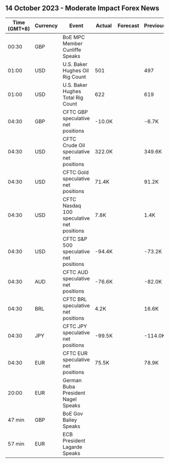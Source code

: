 ## 14 October 2023 - Moderate Impact Forex News

| Time (GMT+8) | Currency | Event | Actual | Forecast | Previous |
|------|----------|-------|--------|----------|----------|
| 00:30 | GBP | BoE MPC Member Cunliffe Speaks |  |  |  |
| 01:00 | USD | U.S. Baker Hughes Oil Rig Count | 501 |  | 497 |
| 01:00 | USD | U.S. Baker Hughes Total Rig Count | 622 |  | 619 |
| 04:30 | GBP | CFTC GBP speculative net positions | -10.0K |  | -6.7K |
| 04:30 | USD | CFTC Crude Oil speculative net positions | 322.0K |  | 349.6K |
| 04:30 | USD | CFTC Gold speculative net positions | 71.4K |  | 91.2K |
| 04:30 | USD | CFTC Nasdaq 100 speculative net positions | 7.8K |  | 1.4K |
| 04:30 | USD | CFTC S&P 500 speculative net positions | -94.4K |  | -73.2K |
| 04:30 | AUD | CFTC AUD speculative net positions | -76.6K |  | -82.0K |
| 04:30 | BRL | CFTC BRL speculative net positions | 4.2K |  | 16.6K |
| 04:30 | JPY | CFTC JPY speculative net positions | -99.5K |  | -114.0K |
| 04:30 | EUR | CFTC EUR speculative net positions | 75.5K |  | 78.9K |
| 20:00 | EUR | German Buba President Nagel Speaks |  |  |  |
| 47 min | GBP | BoE Gov Bailey Speaks |  |  |  |
| 57 min | EUR | ECB President Lagarde Speaks |  |  |  |
